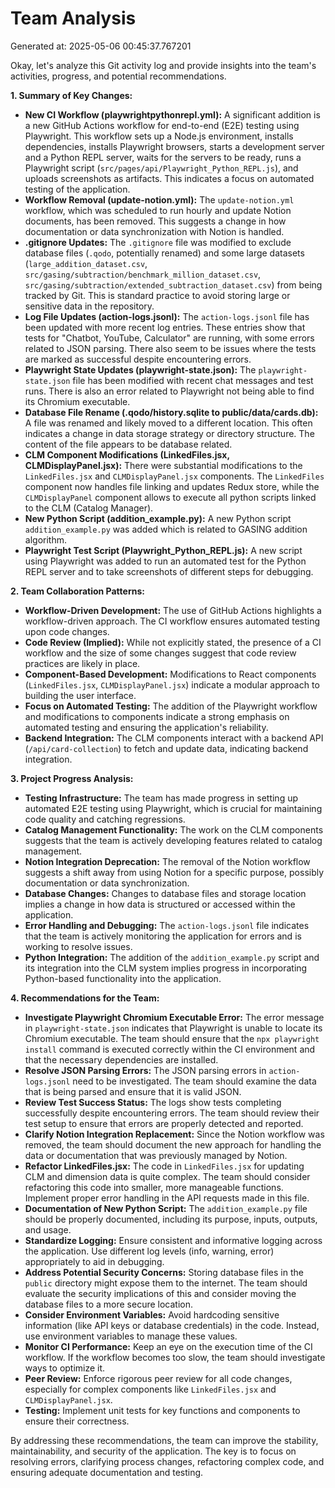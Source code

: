 # Team Analysis
Generated at: 2025-05-06 00:45:37.767201

Okay, let's analyze this Git activity log and provide insights into the team's activities, progress, and potential recommendations.

**1. Summary of Key Changes:**

*   **New CI Workflow (playwrightpythonrepl.yml):** A significant addition is a new GitHub Actions workflow for end-to-end (E2E) testing using Playwright. This workflow sets up a Node.js environment, installs dependencies, installs Playwright browsers, starts a development server and a Python REPL server, waits for the servers to be ready, runs a Playwright script (`src/pages/api/Playwright_Python_REPL.js`), and uploads screenshots as artifacts. This indicates a focus on automated testing of the application.
*   **Workflow Removal (update-notion.yml):** The `update-notion.yml` workflow, which was scheduled to run hourly and update Notion documents, has been removed.  This suggests a change in how documentation or data synchronization with Notion is handled.
*   **.gitignore Updates:** The `.gitignore` file was modified to exclude database files (`.qodo`, potentially renamed) and some large datasets (`large_addition_dataset.csv`, `src/gasing/subtraction/benchmark_million_dataset.csv`, `src/gasing/subtraction/extended_subtraction_dataset.csv`) from being tracked by Git. This is standard practice to avoid storing large or sensitive data in the repository.
*   **Log File Updates (action-logs.jsonl):** The `action-logs.jsonl` file has been updated with more recent log entries.  These entries show that tests for "Chatbot, YouTube, Calculator" are running, with some errors related to JSON parsing. There also seem to be issues where the tests are marked as successful despite encountering errors.
*   **Playwright State Updates (playwright-state.json):** The `playwright-state.json` file has been modified with recent chat messages and test runs. There is also an error related to Playwright not being able to find its Chromium executable.
*   **Database File Rename (.qodo/history.sqlite to public/data/cards.db):** A file was renamed and likely moved to a different location. This often indicates a change in data storage strategy or directory structure. The content of the file appears to be database related.
*   **CLM Component Modifications (LinkedFiles.jsx, CLMDisplayPanel.jsx):** There were substantial modifications to the `LinkedFiles.jsx` and `CLMDisplayPanel.jsx` components. The `LinkedFiles` component now handles file linking and updates Redux store, while the `CLMDisplayPanel` component allows to execute all python scripts linked to the CLM (Catalog Manager).
*   **New Python Script (addition\_example.py):** A new Python script `addition_example.py` was added which is related to GASING addition algorithm.
*   **Playwright Test Script (Playwright\_Python\_REPL.js):** A new script using Playwright was added to run an automated test for the Python REPL server and to take screenshots of different steps for debugging.

**2. Team Collaboration Patterns:**

*   **Workflow-Driven Development:** The use of GitHub Actions highlights a workflow-driven approach.  The CI workflow ensures automated testing upon code changes.
*   **Code Review (Implied):** While not explicitly stated, the presence of a CI workflow and the size of some changes suggest that code review practices are likely in place.
*   **Component-Based Development:**  Modifications to React components (`LinkedFiles.jsx`, `CLMDisplayPanel.jsx`) indicate a modular approach to building the user interface.
*   **Focus on Automated Testing:**  The addition of the Playwright workflow and modifications to components indicate a strong emphasis on automated testing and ensuring the application's reliability.
*   **Backend Integration:** The CLM components interact with a backend API (`/api/card-collection`) to fetch and update data, indicating backend integration.

**3. Project Progress Analysis:**

*   **Testing Infrastructure:** The team has made progress in setting up automated E2E testing using Playwright, which is crucial for maintaining code quality and catching regressions.
*   **Catalog Management Functionality:** The work on the CLM components suggests that the team is actively developing features related to catalog management.
*   **Notion Integration Deprecation:** The removal of the Notion workflow suggests a shift away from using Notion for a specific purpose, possibly documentation or data synchronization.
*   **Database Changes:** Changes to database files and storage location implies a change in how data is structured or accessed within the application.
*   **Error Handling and Debugging:** The `action-logs.jsonl` file indicates that the team is actively monitoring the application for errors and is working to resolve issues.
*   **Python Integration:** The addition of the `addition_example.py` script and its integration into the CLM system implies progress in incorporating Python-based functionality into the application.

**4. Recommendations for the Team:**

*   **Investigate Playwright Chromium Executable Error:**  The error message in `playwright-state.json` indicates that Playwright is unable to locate its Chromium executable. The team should ensure that the `npx playwright install` command is executed correctly within the CI environment and that the necessary dependencies are installed.
*   **Resolve JSON Parsing Errors:**  The JSON parsing errors in `action-logs.jsonl` need to be investigated. The team should examine the data that is being parsed and ensure that it is valid JSON.
*   **Review Test Success Status:**  The logs show tests completing successfully despite encountering errors.  The team should review their test setup to ensure that errors are properly detected and reported.
*   **Clarify Notion Integration Replacement:**  Since the Notion workflow was removed, the team should document the new approach for handling the data or documentation that was previously managed by Notion.
*   **Refactor LinkedFiles.jsx:** The code in `LinkedFiles.jsx` for updating CLM and dimension data is quite complex. The team should consider refactoring this code into smaller, more manageable functions. Implement proper error handling in the API requests made in this file.
*   **Documentation of New Python Script:** The `addition_example.py` file should be properly documented, including its purpose, inputs, outputs, and usage.
*   **Standardize Logging:** Ensure consistent and informative logging across the application. Use different log levels (info, warning, error) appropriately to aid in debugging.
*   **Address Potential Security Concerns:** Storing database files in the `public` directory might expose them to the internet. The team should evaluate the security implications of this and consider moving the database files to a more secure location.
*   **Consider Environment Variables:**  Avoid hardcoding sensitive information (like API keys or database credentials) in the code. Instead, use environment variables to manage these values.
*   **Monitor CI Performance:**  Keep an eye on the execution time of the CI workflow. If the workflow becomes too slow, the team should investigate ways to optimize it.
*   **Peer Review:** Enforce rigorous peer review for all code changes, especially for complex components like `LinkedFiles.jsx` and `CLMDisplayPanel.jsx`.
*   **Testing:** Implement unit tests for key functions and components to ensure their correctness.

By addressing these recommendations, the team can improve the stability, maintainability, and security of the application. The key is to focus on resolving errors, clarifying process changes, refactoring complex code, and ensuring adequate documentation and testing.
